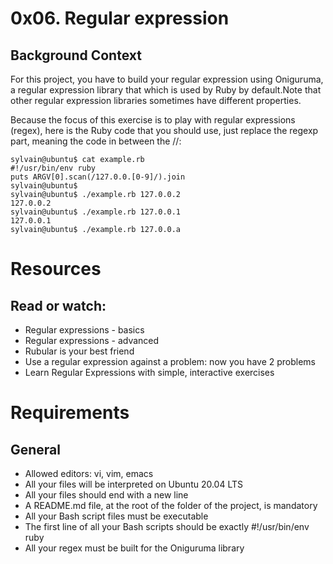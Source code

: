 # 0x06. Regular expression

## Background Context
For this project, you have to build your regular expression using
Oniguruma, a regular expression library that which is used by Ruby
by default.Note that other regular expression libraries sometimes
have different properties.

Because the focus of this exercise is to play with regular
expressions (regex), here is the Ruby code that you should use, just
replace the regexp part, meaning the code in between the //:
```
sylvain@ubuntu$ cat example.rb
#!/usr/bin/env ruby
puts ARGV[0].scan(/127.0.0.[0-9]/).join
sylvain@ubuntu$
sylvain@ubuntu$ ./example.rb 127.0.0.2
127.0.0.2
sylvain@ubuntu$ ./example.rb 127.0.0.1
127.0.0.1
sylvain@ubuntu$ ./example.rb 127.0.0.a
```


# Resources
## Read or watch:

* Regular expressions - basics
* Regular expressions - advanced
* Rubular is your best friend
* Use a regular expression against a problem: now you have 2 problems
* Learn Regular Expressions with simple, interactive exercises

# Requirements
## General
* Allowed editors: vi, vim, emacs
* All your files will be interpreted on Ubuntu 20.04 LTS
* All your files should end with a new line
* A README.md file, at the root of the folder of the project, is
mandatory
* All your Bash script files must be executable
* The first line of all your Bash scripts should be exactly
#!/usr/bin/env ruby
* All your regex must be built for the Oniguruma library